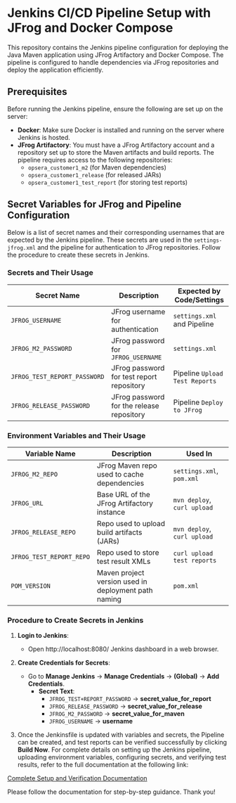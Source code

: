 # Jenkins CI/CD Pipeline Setup with JFrog and Docker Compose

This repository contains the Jenkins pipeline configuration for deploying the Java Maven application using JFrog Artifactory and Docker Compose. The pipeline is configured to handle dependencies via JFrog repositories and deploy the application efficiently.

## Prerequisites

Before running the Jenkins pipeline, ensure the following are set up on the server:

- **Docker**: Make sure Docker is installed and running on the server where Jenkins is hosted.
- **JFrog Artifactory**: You must have a JFrog Artifactory account and a repository set up to store the Maven artifacts and build reports. The pipeline requires access to the following repositories:
  - `opsera_customer1_m2` (for Maven dependencies)
  - `opsera_customer1_release` (for released JARs)
  - `opsera_customer1_test_report` (for storing test reports)

## Secret Variables for JFrog and Pipeline Configuration

Below is a list of secret names and their corresponding usernames that are expected by the Jenkins pipeline. These secrets are used in the `settings-jfrog.xml` and the pipeline for authentication to JFrog repositories. Follow the procedure to create these secrets in Jenkins.

### Secrets and Their Usage

| Secret Name              | Description                                           | Expected by Code/Settings         |
|--------------------------|-------------------------------------------------------|----------------------------------|
| `JFROG_USERNAME`          | JFrog username for authentication                    | `settings.xml` and Pipeline      |
| `JFROG_M2_PASSWORD`          | JFrog password for `JFROG_USERNAME`               | `settings.xml`                   |
| `JFROG_TEST_REPORT_PASSWORD`   | JFrog password for test report repository       | Pipeline `Upload Test Reports`   |
| `JFROG_RELEASE_PASSWORD`  | JFrog password for the release repository            | Pipeline `Deploy to JFrog`       |

### Environment Variables and Their Usage

| Variable Name             | Description                                               | Used In                            | 
|---------------------------|-----------------------------------------------------------|------------------------------------|
| `JFROG_M2_REPO`           | JFrog Maven repo used to cache dependencies               | `settings.xml`, `pom.xml`          |                           |
| `JFROG_URL`               | Base URL of the JFrog Artifactory instance                | `mvn deploy`, `curl upload`        | 
| `JFROG_RELEASE_REPO`      | Repo used to upload build artifacts (JARs)                | `mvn deploy`, `curl upload`        | 
| `JFROG_TEST_REPORT_REPO`  | Repo used to store test result XMLs                       | `curl upload test reports`         | 
| `POM_VERSION`             | Maven project version used in deployment path naming      | `pom.xml`                          | 

### Procedure to Create Secrets in Jenkins

1. **Login to Jenkins**:
   - Open http://localhost:8080/ Jenkins dashboard in a web browser.

2. **Create Credentials for Secrets**:
   - Go to **Manage Jenkins** → **Manage Credentials** → **(Global)** → **Add Credentials**.
     - **Secret Text**:
       - `JFROG_TEST+REPORT_PASSWORD` → **secret_value_for_report**
       - `JFROG_RELEASE_PASSWORD` → **secret_value_for_release**
       - `JFROG_M2_PASSWORD` → **secret_value_for_maven**
       - `JFROG_USERNAME` → **username**
3. Once the Jenkinsfile is updated with variables and secrets, the Pipeline can be created, and test reports can be verified successfully by clicking **Build Now**.
For complete details on setting up the Jenkins pipeline, uploading environment variables, configuring secrets, and verifying test results, refer to the full documentation at the following link:

[Complete Setup and Verification Documentation](https://docs.google.com/document/d/1j6EXVC9it2fB4u2O_M7_rbGhmmA3nVH_6WUXlXMKe60/edit?usp=sharing)

Please follow the documentation for step-by-step guidance. Thank you!



